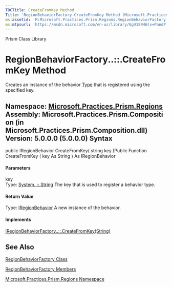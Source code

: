 ```yaml
---
TOCTitle: CreateFromKey Method
Title: 'RegionBehaviorFactory.CreateFromKey Method (Microsoft.Practices.Prism.Regions)'
ms:assetid: 'M:Microsoft.Practices.Prism.Regions.RegionBehaviorFactory.CreateFromKey(System.String)'
ms:mtpsurl: 'https://msdn.microsoft.com/en-us/library/Gg418946(v=PandP.50)'
---
```


Prism Class Library

RegionBehaviorFactory..::.CreateFromKey Method
==============================================

Creates an instance of the behavior [Type](http://msdn2.microsoft.com/en-us/library/42892f65) that is registered using the specified key.

**Namespace:** [Microsoft.Practices.Prism.Regions](https://msdn.microsoft.com/n:microsoft.practices.prism.regions)
**Assembly:** Microsoft.Practices.Prism.Composition (in Microsoft.Practices.Prism.Composition.dll) Version: 5.0.0.0 (5.0.0.0)
Syntax
------

<span id="syntaxToggle"></span>public IRegionBehavior CreateFromKey( string key )Public Function CreateFromKey ( key As String ) As IRegionBehavior
#### Parameters

key  
Type: [System..::.String](http://msdn2.microsoft.com/en-us/library/s1wwdcbf)
The key that is used to register a behavior type.

#### Return Value

Type: [IRegionBehavior](https://msdn.microsoft.com/t:microsoft.practices.prism.regions.iregionbehavior)
A new instance of the behavior.
#### Implements

[IRegionBehaviorFactory..::.CreateFromKey(String)](https://msdn.microsoft.com/m:microsoft.practices.prism.regions.iregionbehaviorfactory.createfromkey(system.string))

See Also
--------

<span id="seeAlsoToggle"></span>
[RegionBehaviorFactory Class](https://msdn.microsoft.com/t:microsoft.practices.prism.regions.regionbehaviorfactory)

[RegionBehaviorFactory Members](https://msdn.microsoft.com/allmembers.t:microsoft.practices.prism.regions.regionbehaviorfactory)

[Microsoft.Practices.Prism.Regions Namespace](https://msdn.microsoft.com/n:microsoft.practices.prism.regions)
